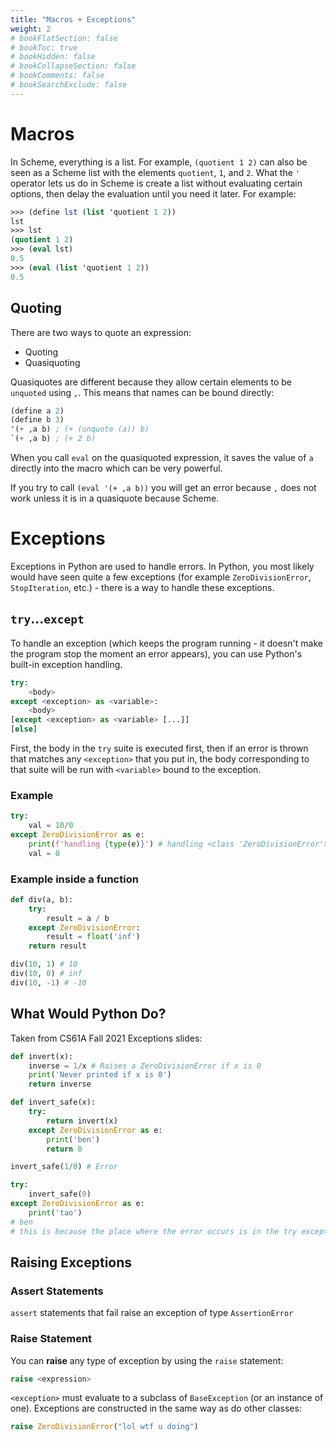 ```yaml
---
title: "Macros + Exceptions"
weight: 2
# bookFlatSection: false
# bookToc: true
# bookHidden: false
# bookCollapseSection: false
# bookComments: false
# bookSearchExclude: false
---
```


# Macros

In Scheme, everything is a list. For example, `(quotient 1 2)` can also be seen as a Scheme list with the elements `quotient`, `1`, and `2`. What the `'` operator lets us do in Scheme is create a list without evaluating certain options, then delay the evaluation until you need it later. For example:

```scheme
>>> (define lst (list 'quotient 1 2))
lst
>>> lst
(quotient 1 2)
>>> (eval lst)
0.5
>>> (eval (list 'quotient 1 2))
0.5
```

## Quoting

There are two ways to quote an expression:

- Quoting
- Quasiquoting

Quasiquotes are different because they allow certain elements to be `unquoted` using `,`. This means that names can be bound directly:

```scheme
(define a 2)
(define b 3)
'(+ ,a b) ; (+ (unquote (a)) b)
`(+ ,a b) ; (+ 2 b)
```

When you call `eval` on the quasiquoted expression, it saves the value of `a` directly into the macro which can be very powerful. 

If you try to call `(eval '(+ ,a b))` you will get an error because `,` does not work unless it is in a quasiquote because Scheme.

# Exceptions

Exceptions in Python are used to handle errors. In Python, you most likely would have seen quite a few exceptions (for example `ZeroDivisionError`, `StopIteration`, etc.) - there is a way to handle these exceptions.

## `try`...`except`

To handle an exception (which keeps the program running - it doesn't make the program stop the moment an error appears), you can use Python's built-in exception handling.

```python
try:
    <body>
except <exception> as <variable>:
    <body>
[except <exception> as <variable> [...]]
[else]
```

First, the body in the `try` suite is executed first, then if an error is thrown that matches any `<exception>` that you put in, the body corresponding to that suite will be run with `<variable>` bound to the exception.

### Example

```python
try:
    val = 10/0
except ZeroDivisionError as e:
    print(f'handling {type(e)}') # handling <class 'ZeroDivisionError'>
    val = 0
```

### Example inside a function

```python
def div(a, b):
    try:
        result = a / b
    except ZeroDivisionError:
        result = float('inf')
    return result

div(10, 1) # 10
div(10, 0) # inf
div(10, -1) # -10
```

## What Would Python Do?

Taken from CS61A Fall 2021 Exceptions slides:

```python
def invert(x):
    inverse = 1/x # Raises a ZeroDivisionError if x is 0
    print('Never printed if x is 0')
    return inverse

def invert_safe(x):
    try:
        return invert(x)
    except ZeroDivisionError as e:
        print('ben')
        return 0

invert_safe(1/0) # Error

try:
    invert_safe(0)
except ZeroDivisionError as e:
    print('tao')
# ben
# this is because the place where the error occurs is in the try except block where 'ben' is printed
```

## Raising Exceptions

### Assert Statements

`assert` statements that fail raise an exception of type `AssertionError`

### Raise Statement

You can **raise** any type of exception by using the `raise` statement:

```python
raise <expression>
```

`<exception>` must evaluate to a subclass of `BaseException` (or an instance of one). Exceptions are constructed in the same way as do other classes:

```python
raise ZeroDivisionError("lol wtf u doing")
```



